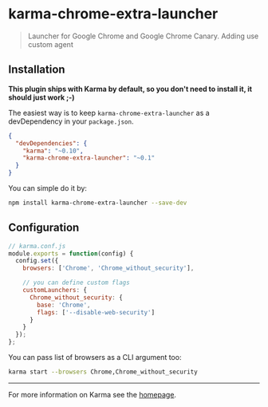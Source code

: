 # karma-chrome-extra-launcher

> Launcher for Google Chrome and Google Chrome Canary. Adding use custom agent

## Installation

**This plugin ships with Karma by default, so you don't need to install it, it should just work ;-)**

The easiest way is to keep `karma-chrome-extra-launcher` as a devDependency in your `package.json`.
```json
{
  "devDependencies": {
    "karma": "~0.10",
    "karma-chrome-extra-launcher": "~0.1"
  }
}
```

You can simple do it by:
```bash
npm install karma-chrome-extra-launcher --save-dev
```

## Configuration
```js
// karma.conf.js
module.exports = function(config) {
  config.set({
    browsers: ['Chrome', 'Chrome_without_security'],

    // you can define custom flags
    customLaunchers: {
      Chrome_without_security: {
        base: 'Chrome',
        flags: ['--disable-web-security']
      }
    }
  });
};
```

You can pass list of browsers as a CLI argument too:
```bash
karma start --browsers Chrome,Chrome_without_security
```

----

For more information on Karma see the [homepage].


[homepage]: http://karma-runner.github.com
